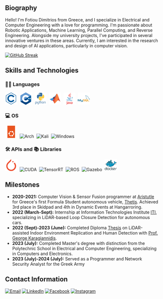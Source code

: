 ## Biography
Hello! I'm Fotiou Dimitrios from Greece, and I specialize in Electrical and Computer Engineering with a love for programming. I'm passionate about Robotic Applications, Machine Learning, Parallel Computing, and Reverse Engineering. Alongside my university projects, I've participated in several innovative ventures in these areas. Currently, I am interested in the research and design of AI applications, particularly in computer vision.

[![GitHub Streak](http://github-readme-streak-stats.herokuapp.com?user=dimfot3&theme=dark&background=000000)](https://git.io/streak-stats)

## Skills and Technologies
### 👨‍💻 Languages
<div>
  <img src="https://github.com/devicons/devicon/blob/master/icons/c/c-line.svg" title="C" alt="C" width="40" height="40"/>&nbsp;
  <img src="https://github.com/devicons/devicon/blob/master/icons/cplusplus/cplusplus-original.svg" title="Cpp" alt="Cpp" width="40" height="40"/>&nbsp;
  <img src="https://github.com/devicons/devicon/blob/master/icons/python/python-original-wordmark.svg" title="Python" alt="Python" width="40" height="40"/>&nbsp;
  <img src="https://github.com/devicons/devicon/blob/master/icons/matlab/matlab-original.svg" title="Matlab" alt="Matlab" width="40" height="40"/>&nbsp;
  <img src="https://github.com/devicons/devicon/blob/master/icons/java/java-original-wordmark.svg" title="Java" alt="Java" width="40" height="40"/>&nbsp;
  <img src="https://github.com/devicons/devicon/blob/master/icons/mysql/mysql-original-wordmark.svg" title="Java" alt="Java" width="40" height="40"/>&nbsp;
</div>

### 💻 OS
<div>
  <img src="https://github.com/devicons/devicon/blob/master/icons/ubuntu/ubuntu-original.svg" title="Ubuntu" alt="Ubuntu" width="40" height="40"/>&nbsp;
  <img src="https://drive.google.com/uc?id=1elcj-S3-Iz_855kD-JwUtT-m26nKCAyD" title="Arch" alt="Arch" width="40" height="40"/>&nbsp;
  <img src="https://drive.google.com/uc?id=1NoI7_oswXi8R4GAWdJH2rsazYjJZvrgi" title="Kali" alt="Kali" width="40" height="40"/>&nbsp;
  <img src="https://drive.google.com/uc?id=1ikXUhLTcQMJ-Pqt2LHyquu1xIkQM9Ln_" title="Windows" alt="Windows" width="40" height="40"/>&nbsp;
</div>

### 🛠️ APIs and 📚 Libraries
<div>
  <img src="https://github.com/devicons/devicon/blob/master/icons/pytorch/pytorch-original.svg" title="Pytorch" alt="Pytorch" width="40" height="40"/>&nbsp;
  <img src="https://drive.google.com/uc?id=1g583PJtWAuSyMm2Z5atk7qeKWbYGHaOY" title="CUDA" alt="CUDA" width="40" height="40"/>&nbsp;
  <img src="https://drive.google.com/uc?id=1CQuOaPzeT-NhMRZPsCWSOQdlJrWtjSg9" title="TensorRT" alt="TensorRT" width="40" height="40"/>&nbsp;
  <img src="https://drive.google.com/uc?id=1_1kfzh91zjYXnqzYnKlAWQGuypb-h8mH" title="ROS" alt="ROS" width="80" height="40"/>&nbsp;
  <img src="https://drive.google.com/uc?id=1A-ioame075CIn7kP8eKMZKTzCiZtcbIb" title="Gazebo" alt="Gazebo" width="40" height="40"/>&nbsp;
  <img src="https://github.com/devicons/devicon/blob/master/icons/docker/docker-original-wordmark.svg" title="Docker" alt="Docker" width="40" height="40"/>&nbsp;
</div>

## Milestones

- **2020-2021:** Computer Vision & Sensor Fusion programmer at [Aristutle](https://www.aristurtle.gr/) for Greece's first Formula Student autonomous vehicle, [Thetis](https://www.aristurtle.gr/thetisdv/). Achieved 3rd place in Skidpad and 4th in Dynamic Events at Hangarroring.
- **2022 (March-Sept):** Internship at Information Technologies Institute [ITI](https://www.iti.gr/iti/en/home/), specializing in LiDAR-based Loop Closure Detection for autonomous cars.
- **2022 (Sept)-2023 (June):** Completed Diploma [Thesis](https://drive.google.com/file/d/1bU3LGlbmP9Ni8-itYjfeBEJv9t3pE1vR/view?pli=1) on LiDAR-assisted Indoor Environment Replication and Human Detection with [Prof. George Karagiannidis](https://scholar.google.com/citations?user=7FZ1r94AAAAJ).
- **2023 (July):** Completed Master's degree with distinction from the Polytechnic School in Electrical and Computer Engineering, specializing in Computers and Electronics.
- **2023 (July)-2024 (July):** Served as a Programmer and Network Security Analyst for the Greek Army

## Contact Information
[![Email](https://img.shields.io/badge/Email-D14836?style=for-the-badge&logo=gmail&logoColor=white)](mailto:fotiou.dimitris3@gmail.com) 
[![LinkedIn](https://img.shields.io/badge/LinkedIn-0077B5?style=for-the-badge&logo=linkedin&logoColor=white)](https://gr.linkedin.com/in/dimitrios-fotiou-a74200189?trk=people-guest_people_search-card) 
[![Facebook](https://img.shields.io/badge/Facebook-1877F2?style=for-the-badge&logo=facebook&logoColor=white)](https://www.facebook.com/fotiou3) 
[![Instagram](https://img.shields.io/badge/Instagram-E4405F?style=for-the-badge&logo=instagram&logoColor=white)](https://www.instagram.com/dimitrisfwtiou/)

